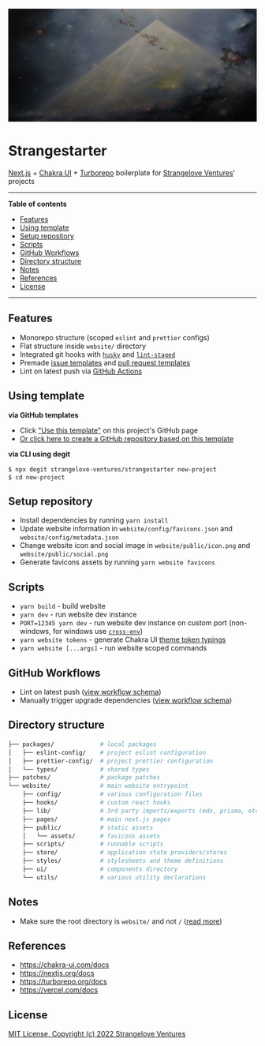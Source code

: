 <!-- markdownlint-disable MD014 MD033 MD034 MD036 MD041 -->

![Strangestarter](./pyramid.jpg)

# Strangestarter

[Next.js](https://nextjs.org) + [Chakra UI](https://chakra-ui.com) + [Turborepo](https://turborepo.org) boilerplate for [Strangelove Ventures](https://www.strangelove.ventures/)' projects

---

**Table of contents**

- [Features](#features)
- [Using template](#using-template)
- [Setup repository](#setup-repository)
- [Scripts](#scripts)
- [GitHub Workflows](#github-workflows)
- [Directory structure](#directory-structure)
- [Notes](#notes)
- [References](#references)
- [License](#license)

---

## Features

- Monorepo structure (scoped `eslint` and `prettier` configs)
- Flat structure inside `website/` directory
- Integrated git hooks with [`husky`](https://github.com/typicode/husky) and [`lint-staged`](https://github.com/okonet/lint-staged)
- Premade [issue templates](https://docs.github.com/en/communities/using-templates-to-encourage-useful-issues-and-pull-requests/about-issue-and-pull-request-templates) and [pull request templates](https://docs.github.com/en/communities/using-templates-to-encourage-useful-issues-and-pull-requests/creating-a-pull-request-template-for-your-repository)
- Lint on latest push via [GitHub Actions](https://docs.github.com/en/actions)

## Using template

**via GitHub templates**

- Click ["Use this template"](https://github.com/strangelove-ventures/strangestarter) on this project's GitHub page
- [Or click here to create a GitHub repository based on this template](https://github.com/strangelove-ventures/strangestarter/generate)

**via CLI using degit**

```console
$ npx degit strangelove-ventures/strangestarter new-project
$ cd new-project
```

## Setup repository

- Install dependencies by running `yarn install`
- Update website information in `website/config/favicons.json` and `website/config/metadata.json`
- Change website icon and social image in `website/public/icon.png` and `website/public/social.png`
- Generate favicons assets by running `yarn website favicons`

## Scripts

- `yarn build` - build website
- `yarn dev` - run website dev instance
- `PORT=12345 yarn dev` - run website dev instance on custom port (non-windows, for windows use [`cross-env`](https://github.com/kentcdodds/cross-env))
- `yarn website tokens` - generate Chakra UI [theme token typings](https://chakra-ui.com/docs/styled-system/theming/advanced#theme-typings)
- `yarn website [...args]` - run website scoped commands

## GitHub Workflows

- Lint on latest push ([view workflow schema](./.github/workflows/lint.yml))
- Manually trigger upgrade dependencies ([view workflow schema](./.github/workflows/dependencies.yml))

## Directory structure

```sh
├── packages/             # local packages
│   ├── eslint-config/    # project eslint configuration
│   ├── prettier-config/  # project prettier configuration
│   └── types/            # shared types
├── patches/              # package patches
└── website/              # main website entrypoint
    ├── config/           # various configuration files
    ├── hooks/            # custom react hooks
    ├── lib/              # 3rd party imports/exports (mdx, prisma, etc.)
    ├── pages/            # main next.js pages
    ├── public/           # static assets
    │   └── assets/       # favicons assets
    ├── scripts/          # runnable scripts
    ├── store/            # application state providers/stores
    ├── styles/           # stylesheets and theme definitions
    ├── ui/               # components directory
    └── utils/            # various utility declarations
```

## Notes

- Make sure the root directory is `website/` and not `/` ([read more](https://vercel.com/docs/concepts/git/monorepos#step-3:-set-the-root-directory))

## References

- https://chakra-ui.com/docs
- https://nextjs.org/docs
- https://turborepo.org/docs
- https://vercel.com/docs

## License

[MIT License, Copyright (c) 2022 Strangelove Ventures](./LICENSE)
